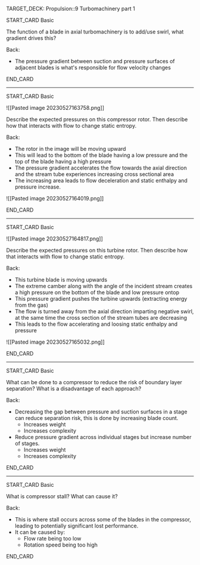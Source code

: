 TARGET_DECK: Propulsion::9 Turbomachinery part 1



START_CARD
Basic

The function of a blade in axial turbomachinery is to add/use swirl, what gradient drives this?

Back: 
- The pressure gradient between suction and pressure surfaces of adjacent blades is what's responsible for flow velocity changes

END_CARD


--------

START_CARD
Basic

![[Pasted image 20230527163758.png]]

Describe the expected pressures on this compressor rotor. Then describe how that interacts with flow to change static entropy.

Back: 
- The rotor in the image will be moving upward
- This will lead to the bottom of the blade having a low pressure and the top of the blade having a high pressure
- The pressure gradient accelerates the flow towards the axial direction and the stream tube experiences increasing cross sectional area
- The increasing area leads to flow deceleration and static enthalpy and pressure increase.

![[Pasted image 20230527164019.png]]

END_CARD


--------

START_CARD
Basic

![[Pasted image 20230527164817.png]]

Describe the expected pressures on this turbine rotor. Then describe how that interacts with flow to change static entropy.

Back: 
- This turbine blade is moving upwards
- The extreme camber along with the angle of the incident stream creates a high pressure on the bottom of the blade and low pressure ontop
- This pressure gradient pushes the turbine upwards (extracting energy from the gas)
- The flow is turned away from the axial direction imparting negative swirl, at the same time the cross section of the stream tubes are decreasing
- This leads to the flow accelerating and loosing static enthalpy and pressure

![[Pasted image 20230527165032.png]]

END_CARD


--------

START_CARD
Basic

What can be done to a compressor to reduce the risk of boundary layer separation? What is a disadvantage of each approach?

Back: 
- Decreasing the gap between pressure and suction surfaces in a stage can reduce separation risk, this is done by increasing blade count.
	- Increases weight
	- Increases complexity
- Reduce pressure gradient across individual stages but increase number of stages.
	- Increases weight
	- Increases complexity

END_CARD


--------

START_CARD
Basic

What is compressor stall? What can cause it?

Back: 
- This is where stall occurs across some of the blades in the compressor, leading to potentially significant lost performance.
- It can be caused by:
	- Flow rate being too low
	- Rotation speed being too high

END_CARD





